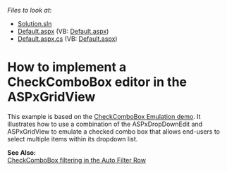 <!-- default file list -->
*Files to look at*:

* [Solution.sln](./CS/Solution.sln)
* [Default.aspx](./CS/WebSite/Default.aspx) (VB: [Default.aspx](./VB/WebSite/Default.aspx))
* [Default.aspx.cs](./CS/WebSite/Default.aspx.cs) (VB: [Default.aspx](./VB/WebSite/Default.aspx))
<!-- default file list end -->
# How to implement a CheckComboBox editor in the ASPxGridView


<p>This example is based on the <a href="http://demos.devexpress.com/ASPxEditorsDemos/ASPxDropDownEdit/CheckComboBox.aspx">CheckComboBox Emulation demo</a>. It illustrates how to use a combination of the ASPxDropDownEdit and ASPxGridView to emulate a checked combo box that allows end-users to select multiple items within its dropdown list.</p><p><strong>See Also:</strong><br />
<a href="https://www.devexpress.com/Support/Center/p/E2203">CheckComboBox filtering in the Auto Filter Row</a></p>

<br/>


